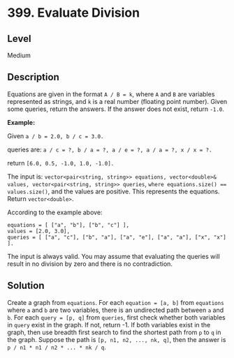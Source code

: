# 399. Evaluate Division
## Level
Medium

## Description
Equations are given in the format `A / B = k`, where `A` and `B` are variables represented as strings, and `k` is a real number (floating point number). Given some queries, return the answers. If the answer does not exist, return `-1.0`.

**Example:**

Given `a / b = 2.0, b / c = 3.0.`

queries are: `a / c = ?, b / a = ?, a / e = ?, a / a = ?, x / x = ?.`

return `[6.0, 0.5, -1.0, 1.0, -1.0].`

The input is: `vector<pair<string, string>> equations, vector<double>& values, vector<pair<string, string>> queries`, `where equations.size() == values.size()`, and the values are positive. This represents the equations. Return `vector<double>`.

According to the example above:
```
equations = [ ["a", "b"], ["b", "c"] ],
values = [2.0, 3.0],
queries = [ ["a", "c"], ["b", "a"], ["a", "e"], ["a", "a"], ["x", "x"] ]. 
```

The input is always valid. You may assume that evaluating the queries will result in no division by zero and there is no contradiction.

## Solution
Create a graph from `equations`. For each `equation = [a, b]` from `equations` where `a` and `b` are two variables, there is an undirected path between `a` and `b`. For each `query = [p, q]` from `queries`, first check whether both variables in `query` exist in the graph. If not, return -1. If both variables exist in the graph, then use breadth first search to find the shortest path from `p` to `q` in the graph. Suppose the path is `[p, n1, n2, ..., nk, q]`, then the answer is `p / n1 * n1 / n2 * ... * nk / q`.
